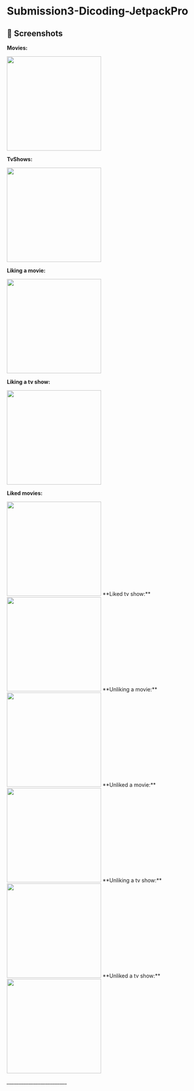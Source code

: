 # Submission3-Dicoding-JetpackPro
 
## 📸 Screenshots

**Movies:**

<img src="https://i.ibb.co/F61x2kf/ss1.png" width="250">

**TvShows:** 

<img src="https://i.ibb.co/W0BRbm8/ss2.png" width="250">

**Liking a movie:**

<img src="https://i.ibb.co/kJgLXyk/ss3.png" width="250">

**Liking a tv show:**

<img src="https://i.ibb.co/dgG34CX/ss4.png" width="250">

**Liked movies:**

<img src="https://i.ibb.co/mzHFZDY/ss5.png" width="250">
**Liked tv show:**

<img src="https://i.ibb.co/Sr06PRb/ss6.png" width="250">
**Unliking a movie:**

<img src="https://i.ibb.co/qL8CRQY/ss7.png" width="250">
**Unliked a movie:**

<img src="https://i.ibb.co/9NJvrHC/ss8.png" width="250">
**Unliking a tv show:**

<img src="https://i.ibb.co/4jt8xrH/ss9.png" width="250">
**Unliked a tv show:**
<img src="https://i.ibb.co/5KFwdnM/ss10.png" width="250">

*_________________________*